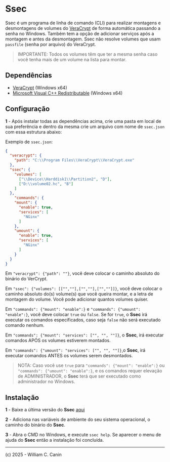 # Ssec

Ssec é um programa de linha de comando (CLI) para realizar montagens e desmontagens de volumes do
[VeraCrypt](https://veracrypt.eu/en/Home.html) de forma automática passando a senha no Windows. Também tem a opção de adicionar
serviços após a montagem e antes da desmontagem.
Ssec não resolve volumes que usam `passfile` (senha por arquivo) do VeraCrypt.

> IMPORTANTE: Todos os volumes têm que ter a mesma senha caso você tenha mais de um volume na lista
> para montar.

## Dependências

* [VeraCrypt](https://veracrypt.eu/en/Home.html) (Windows x64)
* [Microsoft Visual C++ Redistributable](https://learn.microsoft.com/pt-br/cpp/windows/latest-supported-vc-redist?view=msvc-170#visual-studio-2015-2017-2019-and-2022) (Windows x64)

## Configuração

**1** - Após instalar todas as dependências acima, crie uma pasta em local de sua preferência e
dentro da mesma crie um arquivo com nome de `ssec.json` com essa estrutura abaixo:

Exemplo de `ssec.json`:

```json
{
  "veracrypt": {
    "path": "C:\\Program Files\\VeraCrypt\\VeraCrypt.exe"
  },
  "ssec": {
    "volumes": [
      ["\\Device\\Harddisk1\\Partition2", "D"],
      ["D:\\volume02.hc", "B"]
    ]
  },
    "commands": {
    "mount": {
      "enable": true,
      "services": [
        "NGinx"
      ]
    },
    "umount": {
      "enable": true,
      "services": [
        "NGinx"
      ]
    }
  }
}
```

Em `"veracrypt": {"path": ""}`, você deve colocar o caminho absoluto do binário do VerCrypt.

Em `"ssec": {"volumes": [["",""],["",""],["",""]]}`, você deve colocar o caminho absoluto do(s)
volume(s) que você queira montar, e a letra de montagem do volume. Você pode adicionar quantos
volumes quiser.

Em `"commands": {"mount": "enable":}` e `"commands": {"umount": "enable":}`, você deve colocar
`true` ou `false`. Se for `true`, o **Ssec** irá executar os comandos especificados, caso seja
`false` não será executado comando nenhum.

Em `"commands": {"mount": "services": ["", "", ""]}`, o **Ssec**, irá executar comandos APÓS os
volumes estiverem montados.

Em `"commands": {"umount": "services": ["", "", ""]}`,o **Ssec**, irá executar comandos ANTES os
volumes serem desmontados.

> NOTA: Caso você use `true` para `"commands": {"mount": "enable":}` ou
> `"commands": {"umount": "enable":}`, e os comandos requer elevação de ADMINISTRADOR,
> o **Ssec** terá que ser executado como administrador no Windows.

## Instalação

**1** - Baixe a última versão do **Ssec** [aqui](https://github.com/williamcanin/ssec/tags)

**2** - Adiciona nas variáveis de ambiente do seu sistema operacional, o caminho do binário do **Ssec**.

**3** - Abra o CMD no Windows, e execute `ssec help`.
Se aparecer o menu de ajuda do **Ssec** então a instalação foi concluída.


---
(c) 2025 - William C. Canin
